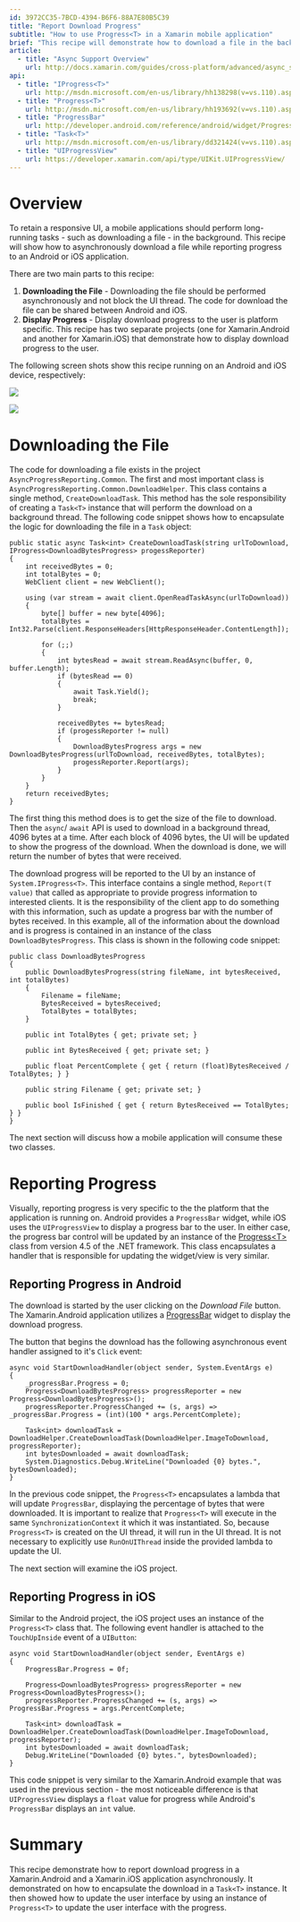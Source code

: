 ```yaml
---
id: 3972CC35-7BCD-4394-B6F6-88A7E80B5C39
title: "Report Download Progress"
subtitle: "How to use Progress<T> in a Xamarin mobile application"
brief: "This recipe will demonstrate how to download a file in the background and report the download progress to the end user."
article:
  - title: "Async Support Overview" 
    url: http://docs.xamarin.com/guides/cross-platform/advanced/async_support_overview/
api:
  - title: "IProgress<T>" 
    url: http://msdn.microsoft.com/en-us/library/hh138298(v=vs.110).aspx
  - title: "Progress<T>" 
    url: http://msdn.microsoft.com/en-us/library/hh193692(v=vs.110).aspx
  - title: "ProgressBar" 
    url: http://developer.android.com/reference/android/widget/ProgressBar.html
  - title: "Task<T>" 
    url: http://msdn.microsoft.com/en-us/library/dd321424(v=vs.110).aspx
  - title: "UIProgressView" 
    url: https://developer.xamarin.com/api/type/UIKit.UIProgressView/
---
```


<a name="Overview" class="injected"></a>


# Overview

To retain a responsive UI, a mobile applications should perform long-running tasks - such as downloading a file -  in the background. This recipe will show how to asynchronously download a file while reporting progress to an Android or iOS application.

There are two main parts to this recipe:

1.  **Downloading the File** - Downloading the file should be performed asynchronously and not block the UI thread. The code for download the file can be shared between Android and iOS.
1.  **Display Progress** - Display download progress to the user is platform specific. This recipe has two separate projects (one for Xamarin.Android and another for Xamarin.iOS) that demonstrate how to display download progress to the user.


The following screen shots show this recipe running on an Android and iOS device, respectively:

 ![](Images/android-screenshot.png)

 ![](Images/4844688.png)

 <a name="Downloading the File" class="injected"></a>


# Downloading the File

The code for downloading a file exists in the project `AsyncProgressReporting.Common`. The first and most important class is `AsyncProgressReporting.Common.DownloadHelper`. This class contains a single method, `CreateDownloadTask`. This method has the sole responsibility of creating a `Task<T>` instance that will perform the download on a background thread. The following code snippet shows how to encapsulate the logic for downloading the file in a `Task` object:

```
public static async Task<int> CreateDownloadTask(string urlToDownload, IProgress<DownloadBytesProgress> progessReporter)
{
	int receivedBytes = 0;
	int totalBytes = 0;
	WebClient client = new WebClient();

	using (var stream = await client.OpenReadTaskAsync(urlToDownload))
	{
		byte[] buffer = new byte[4096];
		totalBytes = Int32.Parse(client.ResponseHeaders[HttpResponseHeader.ContentLength]);

		for (;;)
		{
			int bytesRead = await stream.ReadAsync(buffer, 0, buffer.Length);
			if (bytesRead == 0)
			{
				await Task.Yield();
				break;
			}

			receivedBytes += bytesRead;
			if (progessReporter != null)
			{
				DownloadBytesProgress args = new DownloadBytesProgress(urlToDownload, receivedBytes, totalBytes);
				progessReporter.Report(args);
			}
		}
	}
	return receivedBytes;
}
```

The first thing this method does is to get the size of the file to download. Then the `async`/ `await` API is used to download in a background thread, 4096 bytes at a time. After each block of 4096 bytes, the UI will be updated to show the progress of the download. When the download is done, we will return the number of bytes that were received.

The download progress will be reported to the UI by an instance of `System.IProgress<T>`. This interface contains a single method, `Report(T value)` that called as appropriate to provide progress information to interested clients. It is the responsibility of the client app to do something with this information, such as update a progress bar with the number of bytes received. In this example, all of the information about the download and is progress is contained in an instance of the class `DownloadBytesProgress`. This class is shown in the following code snippet:

```
public class DownloadBytesProgress
{
	public DownloadBytesProgress(string fileName, int bytesReceived, int totalBytes)
	{
		Filename = fileName;
		BytesReceived = bytesReceived;
		TotalBytes = totalBytes;
	}

	public int TotalBytes { get; private set; }

	public int BytesReceived { get; private set; }

	public float PercentComplete { get { return (float)BytesReceived / TotalBytes; } }

	public string Filename { get; private set; }

	public bool IsFinished { get { return BytesReceived == TotalBytes; } }
}
```

The next section will discuss how a mobile application will consume these two classes.

 <a name="Downloading and Reporting" class="injected"></a>


# Reporting Progress

Visually, reporting progress is very specific to the the platform that the application is running on. Android provides a `ProgressBar` widget, while iOS uses the `UIProgressView` to display a progress bar to the user. In either case, the progress bar control will be updated by an instance of the [Progress&lt;T&gt;](http://msdn.microsoft.com/en-us/library/hh193692(v=vs.110).aspx) class from version 4.5 of the .NET framework. This class encapsulates a handler that is responsible for updating the widget/view is very similar.

 <a name="Reporting Progress in Android" class="injected"></a>


## Reporting Progress in Android

The download is started by the user clicking on the *Download File* button. The Xamarin.Android application utilizes a [ProgressBar](http://developer.android.com/reference/android/widget/ProgressBar.html) widget to display the download progress.

The button that begins the download has the following asynchronous event handler assigned to it's `Click` event:

```
async void StartDownloadHandler(object sender, System.EventArgs e)
{
    _progressBar.Progress = 0;
    Progress<DownloadBytesProgress> progressReporter = new Progress<DownloadBytesProgress>();
    progressReporter.ProgressChanged += (s, args) => _progressBar.Progress = (int)(100 * args.PercentComplete);

    Task<int> downloadTask = DownloadHelper.CreateDownloadTask(DownloadHelper.ImageToDownload, progressReporter);
    int bytesDownloaded = await downloadTask;
    System.Diagnostics.Debug.WriteLine("Downloaded {0} bytes.", bytesDownloaded);
}
```

In the previous code snippet, the `Progress<T>` encapsulates a lambda that will update `ProgressBar`, displaying the percentage of bytes that were downloaded. It is important to realize that `Progress<T>` will execute in the same `SynchronizationContext` it which it was instantiated. So, because `Progress<T>` is created on the UI thread, it will run in the UI thread. It is not necessary to explicitly use `RunOnUIThread` inside the provided lambda to update the UI.

The next section will examine the iOS project.

 <a name="iOS" class="injected"></a>


## Reporting Progress in iOS

Similar to the Android project, the iOS project uses an instance of the `Progress<T>` class that. The following event handler is attached to the `TouchUpInside` event of a `UIButton`:

```
async void StartDownloadHandler(object sender, EventArgs e)
{
	ProgressBar.Progress = 0f;

	Progress<DownloadBytesProgress> progressReporter = new Progress<DownloadBytesProgress>();
	progressReporter.ProgressChanged += (s, args) => ProgressBar.Progress = args.PercentComplete;

	Task<int> downloadTask = DownloadHelper.CreateDownloadTask(DownloadHelper.ImageToDownload, progressReporter);
	int bytesDownloaded = await downloadTask;
	Debug.WriteLine("Downloaded {0} bytes.", bytesDownloaded);
}
```

This code snippet is very similar to the Xamarin.Android example that was used in the previous section - the most noticeable difference is that `UIProgressView` displays a `float` value for progress while Android's `ProgressBar` displays an `int` value.

 <a name="Summary" class="injected"></a>


# Summary

This recipe demonstrate how to report download progress in a Xamarin.Android and a Xamarin.iOS application asynchronously. It demonstrated on how to encapsulate the download in a `Task<T>` instance. It then showed how to update the user interface by using an instance of `Progress<T>` to update the user interface with the progress.

